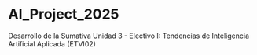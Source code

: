 # AI_Project_2025
Desarrollo de la Sumativa Unidad 3 - Electivo I: Tendencias de Inteligencia Artificial Aplicada (ETVI02)
